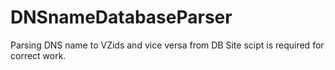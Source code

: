 # DNSnameDatabaseParser
Parsing DNS name to VZids and vice versa from DB
Site scipt is required for correct work.
